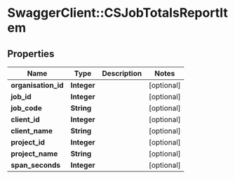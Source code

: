 # SwaggerClient::CSJobTotalsReportItem

## Properties
Name | Type | Description | Notes
------------ | ------------- | ------------- | -------------
**organisation_id** | **Integer** |  | [optional] 
**job_id** | **Integer** |  | [optional] 
**job_code** | **String** |  | [optional] 
**client_id** | **Integer** |  | [optional] 
**client_name** | **String** |  | [optional] 
**project_id** | **Integer** |  | [optional] 
**project_name** | **String** |  | [optional] 
**span_seconds** | **Integer** |  | [optional] 


